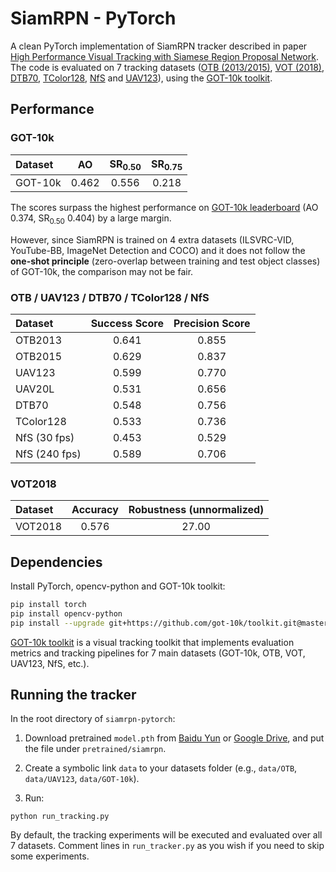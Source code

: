 # SiamRPN - PyTorch

A clean PyTorch implementation of SiamRPN tracker described in paper [High Performance Visual Tracking with Siamese Region Proposal Network](http://openaccess.thecvf.com/content_cvpr_2018/papers/Li_High_Performance_Visual_CVPR_2018_paper.pdf). The code is evaluated on 7 tracking datasets ([OTB (2013/2015)](http://cvlab.hanyang.ac.kr/tracker_benchmark/index.html), [VOT (2018)](http://votchallenge.net), [DTB70](https://github.com/flyers/drone-tracking), [TColor128](http://www.dabi.temple.edu/~hbling/data/TColor-128/TColor-128.html), [NfS](http://ci2cv.net/nfs/index.html) and [UAV123](https://ivul.kaust.edu.sa/Pages/pub-benchmark-simulator-uav.aspx)), using the [GOT-10k toolkit](https://github.com/got-10k/toolkit).

## Performance

### GOT-10k

| Dataset | AO    | SR<sub>0.50</sub> | SR<sub>0.75</sub> |
|:------- |:-----:|:-----------------:|:-----------------:|
| GOT-10k | 0.462 | 0.556             | 0.218             |

The scores surpass the highest performance on [GOT-10k leaderboard](http://got-10k.aitestunion.com/leaderboard) (AO 0.374, SR<sub>0.50</sub> 0.404) by a large margin.

However, since SiamRPN is trained on 4 extra datasets (ILSVRC-VID, YouTube-BB, ImageNet Detection and COCO) and it does not follow the **one-shot principle** (zero-overlap between training and test object classes) of GOT-10k, the comparison may not be fair.

### OTB / UAV123 / DTB70 / TColor128 / NfS

| Dataset       | Success Score    | Precision Score |
|:-----------   |:----------------:|:----------------:|
| OTB2013       | 0.641            | 0.855            |
| OTB2015       | 0.629            | 0.837            |
| UAV123        | 0.599            | 0.770            |
| UAV20L        | 0.531            | 0.656            |
| DTB70         | 0.548            | 0.756            |
| TColor128     | 0.533            | 0.736            |
| NfS (30 fps)  | 0.453            | 0.529            |
| NfS (240 fps) | 0.589            | 0.706            |

### VOT2018

| Dataset       | Accuracy    | Robustness (unnormalized) |
|:-----------   |:-----------:|:-------------------------:|
| VOT2018       | 0.576       | 27.00                     |

## Dependencies

Install PyTorch, opencv-python and GOT-10k toolkit:

```bash
pip install torch
pip install opencv-python
pip install --upgrade git+https://github.com/got-10k/toolkit.git@master
```

[GOT-10k toolkit](https://github.com/got-10k/toolkit) is a visual tracking toolkit that implements evaluation metrics and tracking pipelines for 7 main datasets (GOT-10k, OTB, VOT, UAV123, NfS, etc.).

## Running the tracker

In the root directory of `siamrpn-pytorch`:

1. Download pretrained `model.pth` from [Baidu Yun](https://pan.baidu.com/s/1QYoQUNraPMUmFW6rp5PDFA) or [Google Drive](https://drive.google.com/open?id=1P0nshF9OjEJwuY9bScuLhPyA2CXSNB5f), and put the file under `pretrained/siamrpn`.

2. Create a symbolic link `data` to your datasets folder (e.g., `data/OTB`, `data/UAV123`, `data/GOT-10k`).

3. Run:

```
python run_tracking.py
```

By default, the tracking experiments will be executed and evaluated over all 7 datasets. Comment lines in `run_tracker.py` as you wish if you need to skip some experiments.
